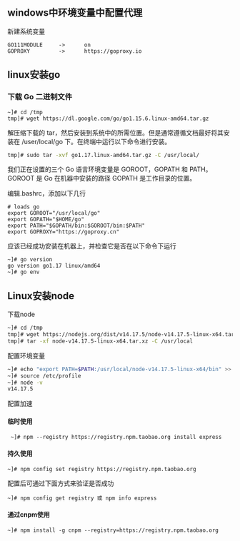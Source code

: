 ## windows中环境变量中配置代理

新建系统变量
```
GO111MODULE     ->      on
GOPROXY         ->      https://goproxy.io
```

## linux安装go

### 下载 Go 二进制文件

```shell
~]# cd /tmp
tmp]# wget https://dl.google.com/go/go1.15.6.linux-amd64.tar.gz
```

解压缩下载的 tar，然后安装到系统中的所需位置。但是通常遵循文档最好将其安装在 /user/local/go 下。在终端中运行以下命令进行安装。

```bash
tmp]# sudo tar -xvf go1.17.linux-amd64.tar.gz -C /usr/local/
```

我们正在设置的三个 Go 语言环境变量是 GOROOT，GOPATH 和 PATH。 GOROOT 是 Go 在机器中安装的路径 GOPATH 是工作目录的位置。

编辑.bashrc，添加以下几行

```
# loads go
export GOROOT="/usr/local/go"
export GOPATH="$HOME/go"
export PATH="$GOPATH/bin:$GOROOT/bin:$PATH"
export GOPROXY="https://goproxy.cn"
```

应该已经成功安装在机器上，并检查它是否在以下命令下运行

```shell
~]# go version
go version go1.17 linux/amd64
~]# go env
```

## Linux安装node

下载node

```bash
~]# cd /tmp
tmp]# wget https://nodejs.org/dist/v14.17.5/node-v14.17.5-linux-x64.tar.xz
tmp]# tar -xf node-v14.17.5-linux-x64.tar.xz -C /usr/local
```

配置环境变量

```bash
~]# echo "export PATH=$PATH:/usr/local/node-v14.17.5-linux-x64/bin" >> /etc/profile
~]# source /etc/profile
~]# node -v
v14.17.5
```

配置加速

#### 临时使用 

```
 ~]# npm --registry https://registry.npm.taobao.org install express 
```

#### 持久使用

```
~]# npm config set registry https://registry.npm.taobao.org
```


  配置后可通过下面方式来验证是否成功 

```
~]# npm config get registry 或 npm info express 
```

#### 通过cnpm使用 

```
~]# npm install -g cnpm --registry=https://registry.npm.taobao.org
```



